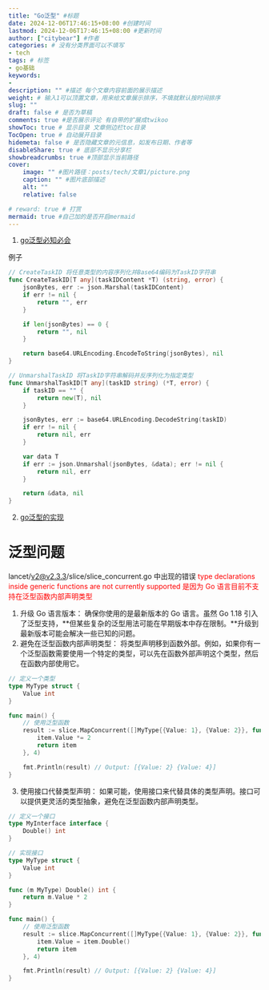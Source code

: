 ```yaml
---
title: "Go泛型" #标题
date: 2024-12-06T17:46:15+08:00 #创建时间
lastmod: 2024-12-06T17:46:15+08:00 #更新时间
author: ["citybear"] #作者
categories: # 没有分类界面可以不填写
- tech
tags: # 标签
- go基础
keywords: 
- 
description: "" #描述 每个文章内容前面的展示描述
weight: # 输入1可以顶置文章，用来给文章展示排序，不填就默认按时间排序
slug: ""
draft: false # 是否为草稿
comments: true #是否展示评论 有自带的扩展成twikoo
showToc: true # 显示目录 文章侧边栏toc目录
TocOpen: true # 自动展开目录
hidemeta: false # 是否隐藏文章的元信息，如发布日期、作者等
disableShare: true # 底部不显示分享栏
showbreadcrumbs: true #顶部显示当前路径
cover:
    image: "" #图片路径：posts/tech/文章1/picture.png
    caption: "" #图片底部描述
    alt: ""
    relative: false

# reward: true # 打赏
mermaid: true #自己加的是否开启mermaid
---
```


1. [go泛型必知必会](https://o15vj1m4ie.feishu.cn/wiki/Ssnxwvo32iKlYkkG2MzcDC96nHh)

例子
``` go
// CreateTaskID 将任意类型的内容序列化并Base64编码为TaskID字符串
func CreateTaskID[T any](taskIDContent *T) (string, error) {
	jsonBytes, err := json.Marshal(taskIDContent)
	if err != nil {
		return "", err
	}

	if len(jsonBytes) == 0 {
		return "", nil
	}

	return base64.URLEncoding.EncodeToString(jsonBytes), nil
}

// UnmarshalTaskID 将TaskID字符串解码并反序列化为指定类型
func UnmarshalTaskID[T any](taskID string) (*T, error) {
	if taskID == "" {
		return new(T), nil
	}

	jsonBytes, err := base64.URLEncoding.DecodeString(taskID)
	if err != nil {
		return nil, err
	}

	var data T
	if err := json.Unmarshal(jsonBytes, &data); err != nil {
		return nil, err
	}

	return &data, nil
}
```

2. [go泛型的实现](https://o15vj1m4ie.feishu.cn/wiki/wikcniNwlJqEep5Q9o3DLdFJ5Oe)

# 泛型问题
lancet/v2@v2.3.3/slice/slice_concurrent.go 中出现的错误<font color="red"> type declarations inside generic functions are not currently supported 是因为 Go 语言目前不支持在泛型函数内部声明类型</font>

1. 升级 Go 语言版本：
确保你使用的是最新版本的 Go 语言。虽然 Go 1.18 引入了泛型支持，**但某些复杂的泛型用法可能在早期版本中存在限制。**升级到最新版本可能会解决一些已知的问题。
2. 避免在泛型函数内部声明类型：
将类型声明移到函数外部。例如，如果你有一个泛型函数需要使用一个特定的类型，可以先在函数外部声明这个类型，然后在函数内部使用它。
``` go
// 定义一个类型
type MyType struct {
    Value int
}

func main() {
    // 使用泛型函数
    result := slice.MapConcurrent([]MyType{{Value: 1}, {Value: 2}}, func(index int, item MyType) MyType {
        item.Value *= 2
        return item
    }, 4)

    fmt.Println(result) // Output: [{Value: 2} {Value: 4}]
}
```
3. 使用接口代替类型声明：
如果可能，使用接口来代替具体的类型声明。接口可以提供更灵活的类型抽象，避免在泛型函数内部声明类型。
``` go
// 定义一个接口
type MyInterface interface {
    Double() int
}

// 实现接口
type MyType struct {
    Value int
}

func (m MyType) Double() int {
    return m.Value * 2
}

func main() {
    // 使用泛型函数
    result := slice.MapConcurrent([]MyType{{Value: 1}, {Value: 2}}, func(index int, item MyType) MyType {
        item.Value = item.Double()
        return item
    }, 4)

    fmt.Println(result) // Output: [{Value: 2} {Value: 4}]
}
```